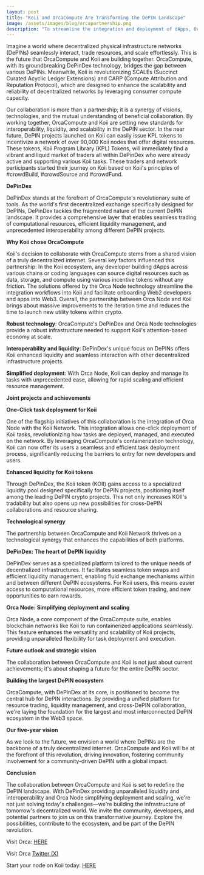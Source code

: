 ```yaml
---
layout: post
title: "Koii and OrcaCompute Are Transforming the DePIN Landscape"
image: /assets/images/blog/orcapartnership.png
description: "To streamline the integration and deployment of dApps, Orca takes a three-fold approach to DePINs: simplifying integration, finance, and deployment."
---
```


Imagine a world where decentralized physical infrastructure networks (DePINs) seamlessly interact, trade resources, and scale effortlessly. This is the future that OrcaCompute and Koii are building together. OrcaCompute, with its groundbreaking DePinDex technology, bridges the gap between various DePINs. Meanwhile, Koii is revolutionizing SCALEs (Succinct Curated Acyclic Ledger Extensions) and CARP (Compute Attribution and Reputation Protocol), which are designed to enhance the scalability and reliability of decentralized networks by leveraging consumer compute capacity.

Our collaboration is more than a partnership; it is a synergy of visions, technologies, and the mutual understanding of beneficial collaboration. By working together, OrcaCompute and Koii are setting new standards for interoperability, liquidity, and scalability in the DePIN sector. In the near future, DePIN projects launched on Koii can easily issue KPL tokens to incentivize a network of over 90,000 Koii nodes that offer digital resources. These tokens, Koii Program Library (KPL) Tokens, will immediately find a vibrant and liquid market of traders all within DePinDex who were already active and supporting various Koii tasks. These traders and network participants started their journey on Koii based on Koii's principles of #crowdBuild, #crowdSource and #crowdFund.

**DePinDex**

DePinDex stands at the forefront of OrcaCompute's revolutionary suite of tools. As the world's first decentralized exchange specifically designed for DePINs, DePinDex tackles the fragmented nature of the current DePIN landscape. It provides a comprehensive layer that enables seamless trading of computational resources, efficient liquidity management, and unprecedented interoperability among different DePIN projects.

**Why Koii chose OrcaCompute**

Koii's decision to collaborate with OrcaCompute stems from a shared vision of a truly decentralized internet. Several key factors influenced this partnership:
In the Koii ecosystem, any developer building dApps across various chains or coding languages can source digital resources such as data, storage, and compute using various incentive tokens without any friction. The solutions offered by the Orca Node technology streamline the integration workflows into Koii and facilitate onboarding Web2 developers and apps into Web3. Overall, the partnership between Orca Node and Koii brings about massive improvements to the iteration time and reduces the time to launch new utility tokens within crypto.

**Robust technology**: OrcaCompute's DePinDex and Orca Node technologies provide a robust infrastructure needed to support Koii's attention-based economy at scale.

**Interoperability and liquidity**: DePinDex's unique focus on DePINs offers Koii enhanced liquidity and seamless interaction with other decentralized infrastructure projects.

**Simplified deployment**: With Orca Node, Koii can deploy and manage its tasks with unprecedented ease, allowing for rapid scaling and efficient resource management.

**Joint projects and achievements**

**One-Click task deployment for Koii**

One of the flagship initiatives of this collaboration is the integration of Orca Node with the Koii Network. This integration allows one-click deployment of Koii tasks, revolutionizing how tasks are deployed, managed, and executed on the network. By leveraging OrcaCompute's containerization technology, Koii can now offer its users a seamless and efficient task deployment process, significantly reducing the barriers to entry for new developers and users.

**Enhanced liquidity for Koii tokens**

Through DePinDex, the Koii token (KOII) gains access to a specialized liquidity pool designed specifically for DePIN projects, positioning itself among the leading DePIN crypto projects. This not only increases KOII's tradability but also opens up new possibilities for cross-DePIN collaborations and resource sharing.

**Technological synergy**

The partnership between OrcaCompute and Koii Network thrives on a technological synergy that enhances the capabilities of both platforms.

**DePinDex: The heart of DePIN liquidity**

DePinDex serves as a specialized platform tailored to the unique needs of decentralized infrastructures. It facilitates seamless token swaps and efficient liquidity management, enabling fluid exchange mechanisms within and between different DePIN ecosystems. For Koii users, this means easier access to computational resources, more efficient token trading, and new opportunities to earn rewards.

**Orca Node: Simplifying deployment and scaling**

Orca Node, a core component of the OrcaCompute suite, enables blockchain networks like Koii to run containerized applications seamlessly. This feature enhances the versatility and scalability of Koii projects, providing unparalleled flexibility for task deployment and execution.

**Future outlook and strategic vision**

The collaboration between OrcaCompute and Koii is not just about current achievements; it's about shaping a future for the entire DePIN sector.

**Building the largest DePIN ecosystem**

OrcaCompute, with DePinDex at its core, is positioned to become the central hub for DePIN interactions. By providing a unified platform for resource trading, liquidity management, and cross-DePIN collaboration, we're laying the foundation for the largest and most interconnected DePIN ecosystem in the Web3 space.

**Our five-year vision**

As we look to the future, we envision a world where DePINs are the backbone of a truly decentralized internet. OrcaCompute and Koii will be at the forefront of this revolution, driving innovation, fostering community involvement for a community-driven DePIN with a global impact.

**Conclusion**

The collaboration between OrcaCompute and Koii is set to redefine the DePIN landscape. With DePinDex providing unparalleled liquidity and interoperability and Orca Node simplifying deployment and scaling, we're not just solving today's challenges—we're building the infrastructure of tomorrow's decentralized world.
We invite the community, developers, and potential partners to join us on this transformative journey. Explore the possibilities, contribute to the ecosystem, and be part of the DePIN revolution.

Visit Orca: [HERE](www.orcaCompute.com)

Visit Orca [Twitter (X)](https://x.com/OrcaCompute)

Start your node on Koii today: [HERE](https://www.koii.network/nodes)
